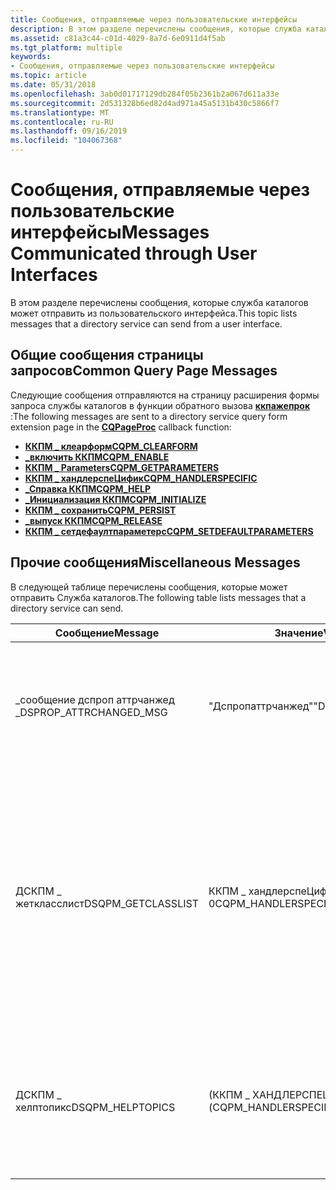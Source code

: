 ```yaml
---
title: Сообщения, отправляемые через пользовательские интерфейсы
description: В этом разделе перечислены сообщения, которые служба каталогов может отправить из пользовательского интерфейса.
ms.assetid: c81a3c44-c01d-4029-8a7d-6e0911d4f5ab
ms.tgt_platform: multiple
keywords:
- Сообщения, отправляемые через пользовательские интерфейсы
ms.topic: article
ms.date: 05/31/2018
ms.openlocfilehash: 3ab0d01717129db284f05b2361b2a067d611a33e
ms.sourcegitcommit: 2d531328b6ed82d4ad971a45a5131b430c5866f7
ms.translationtype: MT
ms.contentlocale: ru-RU
ms.lasthandoff: 09/16/2019
ms.locfileid: "104067368"
---
```

# <a name="messages-communicated-through-user-interfaces"></a><span data-ttu-id="0cc5f-104">Сообщения, отправляемые через пользовательские интерфейсы</span><span class="sxs-lookup"><span data-stu-id="0cc5f-104">Messages Communicated through User Interfaces</span></span>

<span data-ttu-id="0cc5f-105">В этом разделе перечислены сообщения, которые служба каталогов может отправить из пользовательского интерфейса.</span><span class="sxs-lookup"><span data-stu-id="0cc5f-105">This topic lists messages that a directory service can send from a user interface.</span></span>

## <a name="common-query-page-messages"></a><span data-ttu-id="0cc5f-106">Общие сообщения страницы запросов</span><span class="sxs-lookup"><span data-stu-id="0cc5f-106">Common Query Page Messages</span></span>

<span data-ttu-id="0cc5f-107">Следующие сообщения отправляются на страницу расширения формы запроса службы каталогов в функции обратного вызова [**ккпажепрок**](/windows/desktop/api/Cmnquery/nc-cmnquery-lpcqpageproc) :</span><span class="sxs-lookup"><span data-stu-id="0cc5f-107">The following messages are sent to a directory service query form extension page in the [**CQPageProc**](/windows/desktop/api/Cmnquery/nc-cmnquery-lpcqpageproc) callback function:</span></span>

-   [<span data-ttu-id="0cc5f-108">**ККПМ \_ клеарформ**</span><span class="sxs-lookup"><span data-stu-id="0cc5f-108">**CQPM\_CLEARFORM**</span></span>](cqpm-clearform.md)
-   [<span data-ttu-id="0cc5f-109">**\_включить ККПМ**</span><span class="sxs-lookup"><span data-stu-id="0cc5f-109">**CQPM\_ENABLE**</span></span>](cqpm-enable.md)
-   [<span data-ttu-id="0cc5f-110">**ККПМ \_ Parameters**</span><span class="sxs-lookup"><span data-stu-id="0cc5f-110">**CQPM\_GETPARAMETERS**</span></span>](cqpm-getparameters.md)
-   [<span data-ttu-id="0cc5f-111">**ККПМ \_ хандлерспеЦифик**</span><span class="sxs-lookup"><span data-stu-id="0cc5f-111">**CQPM\_HANDLERSPECIFIC**</span></span>](cqpm-handlerspecific.md)
-   [<span data-ttu-id="0cc5f-112">**\_Справка ККПМ**</span><span class="sxs-lookup"><span data-stu-id="0cc5f-112">**CQPM\_HELP**</span></span>](cqpm-help.md)
-   [<span data-ttu-id="0cc5f-113">**\_Инициализация ККПМ**</span><span class="sxs-lookup"><span data-stu-id="0cc5f-113">**CQPM\_INITIALIZE**</span></span>](cqpm-initialize.md)
-   [<span data-ttu-id="0cc5f-114">**ККПМ \_ сохранить**</span><span class="sxs-lookup"><span data-stu-id="0cc5f-114">**CQPM\_PERSIST**</span></span>](cqpm-persist.md)
-   [<span data-ttu-id="0cc5f-115">**\_выпуск ККПМ**</span><span class="sxs-lookup"><span data-stu-id="0cc5f-115">**CQPM\_RELEASE**</span></span>](cqpm-release.md)
-   [<span data-ttu-id="0cc5f-116">**ККПМ \_ сетдефаултпараметерс**</span><span class="sxs-lookup"><span data-stu-id="0cc5f-116">**CQPM\_SETDEFAULTPARAMETERS**</span></span>](cqpm-setdefaultparameters.md)

## <a name="miscellaneous-messages"></a><span data-ttu-id="0cc5f-117">Прочие сообщения</span><span class="sxs-lookup"><span data-stu-id="0cc5f-117">Miscellaneous Messages</span></span>

<span data-ttu-id="0cc5f-118">В следующей таблице перечислены сообщения, которые может отправить Служба каталогов.</span><span class="sxs-lookup"><span data-stu-id="0cc5f-118">The following table lists messages that a directory service can send.</span></span>



| <span data-ttu-id="0cc5f-119">Сообщение</span><span class="sxs-lookup"><span data-stu-id="0cc5f-119">Message</span></span>                  | <span data-ttu-id="0cc5f-120">Значение</span><span class="sxs-lookup"><span data-stu-id="0cc5f-120">Value</span></span>                     | <span data-ttu-id="0cc5f-121">Описание</span><span class="sxs-lookup"><span data-stu-id="0cc5f-121">Description</span></span>                                                                                                                                                                                                                                   |
|--------------------------|---------------------------|-----------------------------------------------------------------------------------------------------------------------------------------------------------------------------------------------------------------------------------------------|
| <span data-ttu-id="0cc5f-122">\_сообщение дспроп аттрчанжед \_</span><span class="sxs-lookup"><span data-stu-id="0cc5f-122">DSPROP\_ATTRCHANGED\_MSG</span></span> | <span data-ttu-id="0cc5f-123">"Дспропаттрчанжед"</span><span class="sxs-lookup"><span data-stu-id="0cc5f-123">"DsPropAttrChanged"</span></span>       | <span data-ttu-id="0cc5f-124">Сообщение, отправленное для синхронизации страниц свойств и средств администрирования службы каталогов, объявленных в DSClient. h.</span><span class="sxs-lookup"><span data-stu-id="0cc5f-124">A message sent for synchronizing property pages and the directory service administration tools, declared in Dsclient.h.</span></span>                                                                                                                       |
| <span data-ttu-id="0cc5f-125">ДСКПМ \_ жеткласслист</span><span class="sxs-lookup"><span data-stu-id="0cc5f-125">DSQPM\_GETCLASSLIST</span></span>      | <span data-ttu-id="0cc5f-126">ККПМ \_ хандлерспеЦифик + 0</span><span class="sxs-lookup"><span data-stu-id="0cc5f-126">CQPM\_HANDLERSPECIFIC+0</span></span>   | <span data-ttu-id="0cc5f-127">Сообщение страницы, отправленное на страницы формы для получения списка классов для запроса, которое используется селектором полей и свойством для построения его списка классов вывода.</span><span class="sxs-lookup"><span data-stu-id="0cc5f-127">A page message sent to the form pages for retrieving a list of classes for query, used by the field selector and property well to build its list of display classes.</span></span> <span data-ttu-id="0cc5f-128">wParam = Flags и lParam = ЛПЛПДСКУЕРИКЛАССЛИСТ, объявленные в dsquery. h.</span><span class="sxs-lookup"><span data-stu-id="0cc5f-128">wParam = flags and lParam = LPLPDSQUERYCLASSLIST, declared in Dsquery.h.</span></span> |
| <span data-ttu-id="0cc5f-129">ДСКПМ \_ хелптопикс</span><span class="sxs-lookup"><span data-stu-id="0cc5f-129">DSQPM\_HELPTOPICS</span></span>        | <span data-ttu-id="0cc5f-130">(ККПМ \_ ХАНДЛЕРСПЕЦИФИК + 1)</span><span class="sxs-lookup"><span data-stu-id="0cc5f-130">(CQPM\_HANDLERSPECIFIC+1)</span></span> | <span data-ttu-id="0cc5f-131">Сообщение страницы, отправленное на страницы формы для обработки запроса "разделы справки".</span><span class="sxs-lookup"><span data-stu-id="0cc5f-131">A page message sent to the form pages for handling the "Help Topics" request.</span></span> <span data-ttu-id="0cc5f-132">wParam = 0, lParam = Хвндпарент, объявленный в dsquery. h.</span><span class="sxs-lookup"><span data-stu-id="0cc5f-132">wParam = 0, lParam = hWndParent, declared in Dsquery.h.</span></span>                                                                                                         |



 

 

 




